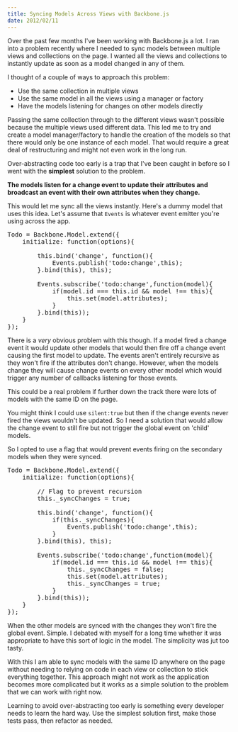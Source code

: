 ```yaml
--- 
title: Syncing Models Across Views with Backbone.js
date: 2012/02/11
---
```


Over the past few months I've been working with Backbone.js a lot. I ran into a problem recently where I needed to sync models between multiple views and collections on the page. I wanted all the views and collections to instantly update as soon as a model changed in any of them.

I thought of a couple of ways to approach this problem:

* Use the same collection in multiple views
* Use the same model in all the views using a manager or factory
* Have the models listening for changes on other models directly

Passing the same collection through to the different views wasn't possible because the multiple views used different data. This led me to try and create a model manager/factory to handle the creation of the models so that there would only be one instance of each model. That would require a great deal of restructuring and might not even work in the long run.

Over-abstracting code too early is a trap that I've been caught in before so I went with the **simplest** solution to the problem.

**The models listen for a change event to update their attributes and broadcast an event with their own attributes when they change.** 

This would let me sync all the views instantly. Here's a dummy model that uses this idea. Let's assume that `Events` is whatever event emitter you're using across the app.

<pre class="prettyprint linenums">
Todo = Backbone.Model.extend({
    initialize: function(options){

        this.bind('change', function(){
            Events.publish('todo:change',this);
        }.bind(this), this);

        Events.subscribe('todo:change',function(model){
            if(model.id === this.id && model !== this){
                this.set(model.attributes);
            }
        }.bind(this));
    }
});
</pre>

There is a *very* obvious problem with this though. If a model fired a change event it would update other models that would then fire off a change event causing the first model to update. The events aren't entirely recursive as they won't fire if the attributes don't change. However, when the models change they will cause change events on every other model which would trigger any number of callbacks listening for those events. 

This could be a real problem if further down the track there were lots of models with the same ID on the page. 

You might think I could use `silent:true` but then if the change events never fired the views wouldn't be updated. So I need a solution that would allow the change event to still fire but not trigger the global event on 'child' models.

So I opted to use a flag that would prevent events firing on the secondary models when they were synced.

<pre class="prettyprint linenums">
Todo = Backbone.Model.extend({
    initialize: function(options){
    
        // Flag to prevent recursion
        this._syncChanges = true;

        this.bind('change', function(){
            if(this._syncChanges){
                Events.publish('todo:change',this);
            }
        }.bind(this), this);

        Events.subscribe('todo:change',function(model){
            if(model.id === this.id && model !== this){
                this._syncChanges = false;
                this.set(model.attributes);
                this._syncChanges = true;
            }
        }.bind(this));
    }
});
</pre>

When the other models are synced with the changes they won't fire the global event. Simple. I debated with myself for a long time whether it was appropriate to have this sort of logic in the model. The simplicity was jut too tasty.

With this I am able to sync models with the same ID anywhere on the page without needing to relying on code in each view or collection to stick everything together. This approach might not work as the application becomes more complicated but it works as a simple solution to the problem that we can work with right now. 

Learning to avoid over-abstracting too early is something every developer needs to learn the hard way. Use the simplest solution first, make those tests pass, then refactor as needed.